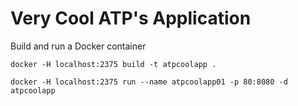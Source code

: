 
# Very Cool ATP's Application

Build and run a Docker container
```
docker -H localhost:2375 build -t atpcoolapp .

docker -H localhost:2375 run --name atpcoolapp01 -p 80:8080 -d atpcoolapp
```